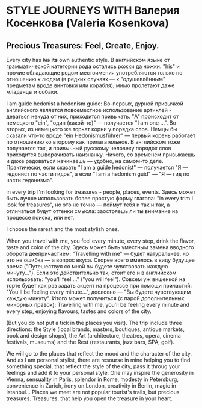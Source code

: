 # STYLE JOURNEYS WITH Валерия Косенкова (Valeria Kosenkova)

## Precious Treasures: Feel, Create, Enjoy.

Every city has ~~his~~ **its** own authentic style.
В английском языке от грамматической категории рода остались рожки да ножки. "his" и прочие обладающие родом местоимения употребляются только по отношению к людям (в редких случаях — к "одушевлённым" предметам вроде винтовки или корабля), мимо пролетают даже младенцы и собаки.

I am ~~guide hedonist~~ a hedonism guide:
Во-первых, дурной привычкой английского является повсеместное использование артиклей - деваться некуда от них, приходится привыкать. "A" происходит от немецкого "ein", "один (какой-то)" — получается "I am one ...". Во-вторых, из немецкого же торчат корни у порядка слов. Немцы бы сказали что-то вроде "ein Hedonismusführer" — первый корень работает по отношению ко второму как прилагательное. В английском тоже получается так, и привычный русскому человеку порядок слов приходится выворачивать наизнанку. Ничего, со временем привыкаешь и даже радоваться начинаешь — удобно, на самом-то деле. Практически, если сказать "I am a guide hedonist" — получается "Я — гедонист по части гидов", а если "I am a hedonism guid" — "Я — гид по части гедонизма".

in every trip I'm looking for treasures - people, places, events.
Здесь может быть лучше использовать более простую форму глагола: "in every trim I look for treasures", но это не точно — поймут тебя и так и так, а отличаться будут оттенки смысла: заостряешь ли ты внимание на процессе поиска, или нет.


I choose the rarest and the most stylish ones.

When you travel with me, you feel every minute, every step, drink the flavor, taste and color of the city.
Здесь может быть уместным замена вводного оборота деепричастием: "Travelling with me" — будет натуральнее, но это не ошибка — а вопрос вкуса.
Скорее всего имелось в виду будущее время ("Путешествуя со мной вы будете чувствовать каждую минуту..."). Если это действительно так, стоит его и в английском использовать: "you'll feel ..." ("you will feel").
Совсем уж вишенкой на торте будет как раз задать акцент на процессе при помощи причастий: "You'll be feeling every minute...", дословно — "Вы будете чувствующим каждую минуту". Итого может получиться (с парой дополнительных минорных правок):
Travelling with me, you'll be feeling every minute and every step, enjoying flavours, tastes and colors of the city.

(But you do not put a tick in the places you visit). 
The trip include three directions:
the Style (local brands, masters, boutiques, antique markets, book and design shops),
the Art (architecture, theatres, opera, cinema festivals, museums)
and the Rest (restaurants, jazz bars, SPA, golf). 


We will go to the places that reflect the mood and the character of the city.
And as I am personal stylist, there are resourse in mine helping you to find something special,
that reflect the style of the city, pass it throug your feelings and add it to your personal style.
One may inspire the generosity in Vienna, sensuality in Paris, splendor in Rome, modesty in Petersburg,
convenience in Zurich, irony on London, creativity in Berlin, magic in Istanbul...
Places we meet are not popular tourist's trails, but precious treasures. Treasures,
that help you open the treasure in your heart.
